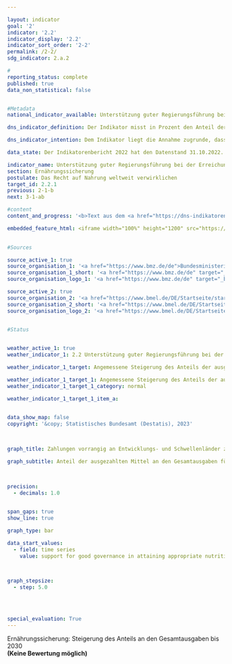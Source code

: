 ```yaml
---

layout: indicator    
goal: '2'    
indicator: '2.2'    
indicator_display: '2.2'    
indicator_sort_order: '2-2'    
permalink: /2-2/    
sdg_indicator: 2.a.2    

#
reporting_status: complete    
published: true    
data_non_statistical: false    


#Metadata    
national_indicator_available: Unterstützung guter Regierungsführung bei der Erreichung einer angemessenen Ernährung weltweit    

dns_indicator_definition: Der Indikator misst in Prozent den Anteil der ausgezahlten Mittel an den Gesamtausgaben für Ernährungssicherung, mit dem die Anwendung relevanter internationaler Normen und Empfehlungen zur Verwirklichung des Rechts auf Nahrung (definiert nach dem Global Strategic Framework des Ausschusses für die Welternährungssicherheit der Vereinten Nationen (Committee on World Food Security, <abbr title="Committee on World Food Security (Ausschuss für die Welternährungssicherheit der Vereinten Nationen)" tabindex="0">CFS</abbr>) unterstützt wird.    

dns_indicator_intention: Dem Indikator liegt die Annahme zugrunde, dass durch die Förderung der Anwendung internationaler Leitlinien und Empfehlungen im Bereich Ernährungssicherung die Ernährungssituation verbessert und somit ein wichtiger Beitrag zur Erfüllung von <abbr title="Sustainable Development Goal (Ziele für Nachhaltige Entwicklung)" tabindex="0">SDG</abbr> 2&nbsp;und zur Verwirklichung des Rechts auf Nahrung geleistet werden kann.<br>Der Indikator misst den deutschen Beitrag zur Stärkung guter Regierungsführung im Kontext von Ernährungssicherung. Der Anteil der ausgezahlten Mittel für Ernährungssicherung, der für Governance eingesetzt wird, soll bis 2030&nbsp;angemessen steigen.    

data_state: Der Indikatorenbericht 2022 hat den Datenstand 31.10.2022. Die Daten auf dieser Plattform werden regelmäßig aktualisiert, sodass online aktuellere Daten verfügbar sein können als im <a href="https://dns-indikatoren.de/facts_publications/">Indikatorenbericht 2022</a> veröffentlicht.    

indicator_name: Unterstützung guter Regierungsführung bei der Erreichung einer angemessenen Ernährung weltweit    
section: Ernährungssicherung    
postulate: Das Recht auf Nahrung weltweit verwirklichen    
target_id: 2.2.1    
previous: 2-1-b    
next: 3-1-ab    

#content     
content_and_progress: '<b>Text aus dem <a href="https://dns-indikatoren.de/facts_publications/">Indikatorenbericht 2022&nbsp;</a></b><br><br>Die Datenerhebung wird vom Bundesministerium für Ernährung und Landwirtschaft (<abbr title="Bundesministerium für Ernährung und Landwirtschaft" tabindex="0">BMEL</abbr>) und vom Bundesministerium für wirtschaftliche Zusammenarbeit und Entwicklung (<abbr title="Bundesministerium für wirtschaftliche Zusammenarbeit und Entwicklung" tabindex="0">BMZ</abbr>) vorgenommen. Hierbei erfolgt eine Prüfung aller Projekt- und Programmdokumente zu Vorhaben im Bereich der Ernährungssicherung. Eine Kongruenz zur Erfassung der diesbezüglichen Ausgaben als öffentliche Entwicklungsausgaben (<abbr title="Official development assistance (Öffentliche Entwicklungsausgaben)" tabindex="0">ODA</abbr>) muss gegeben sein. Projekte die im Ziel, in der Wirkungsmatrix oder der Projektbeschreibung a) eine Leitlinie oder eine Empfehlung des Global Strategic Framework für Ernährungssicherung konkret genannt wird oder b) ein inhaltliches Kernelement einer Leitlinie/Empfehlung substantieller Teil des Vorhabens ist und gleichzeitig das Vorhaben die Stärkung rechtlicher, institutioneller oder politischer Rahmenbedingungen zum Ziel haben, werden dabei als für die Unterstützung guter Regierungsführung angesehen. Da der Indikator als Anteil dieser Leistungen an allen Leistungen mit Bezug zur Ernährungssicherheit ausgedrückt wird, gibt er auf den ersten Blick keine Informationen über die Entwicklung der Leistungen für Ernährungssicherung oder der Unterstützungsleistungen für gute Regierungsführung in diesem Bereich.<br><br>Im Jahr 2018&nbsp;wurden im Bereich Ernährungssicherung für den Teilbereich Governance 223&nbsp;Millionen Euro aufgebracht. Dies entspricht 18,3&nbsp;% der <abbr title="Official development assistance (Öffentliche Entwicklungsausgaben)" tabindex="0">ODA</abbr>- Gesamtausgaben für Ernährungssicherung in Höhe von 1&nbsp;215&nbsp;Millionen Euro in 2018. Dabei hat sich im Vergleich zu 2016&nbsp;mit 16,7&nbsp;% nicht nur der prozentuale Anteil des Governance-Anteils an den <abbr title="Official development assistance (Öffentliche Entwicklungsausgaben)" tabindex="0">ODA</abbr> Leistungen zur Ernährungssicherheit erhöht. Vielmehr stiegen im Vergleich zu 2016&nbsp;auch die absoluten Ausgaben sowohl für die Ernährungssicherheit insgesamt von 887&nbsp;Millionen Euro als auch für die Verbesserung der Regierungsführung in diesem Bereich von 148&nbsp;Millionen Euro an.<br><br>Im Vergleich zu den gesamten öffentlichen Entwicklungsausgaben stellen die Ausgaben sowohl der Bereich Governance als auch für die Ernährungssicherung lediglich einen kleinen Teil dar. So wurden im Jahr 2018&nbsp;insgesamt 25&nbsp;Milliarden Euro <abbr title="Official development assistance (Öffentliche Entwicklungsausgaben)" tabindex="0">ODA</abbr> aufgebracht. Davon entfielen 4,9&nbsp;% auf Ernährungssicherung <abbr title="beziehungsweise" tabindex="0">bzw.</abbr> 0,9&nbsp;% auf gute Regierungsführung im Bereich Ernährungssicherung.'    

embedded_feature_html: <iframe width="100%" height="1200" src="https://dns-testenvironment.github.io/dns-indicators/public/AddInfos/de/2_2.pdf" frameborder="0" allowFullScreen="true"></iframe>
    

#Sources    

source_active_1: true
source_organisation_1: '<a href="https://www.bmz.de/de">Bundesministerium für wirtschaftliche Zusammenarbeit und Entwicklung</a>'
source_organisation_1_short: '<a href="https://www.bmz.de/de" target="_blank">Bundesministerium für wirtschaftliche Zusammenarbeit und Entwicklung</a>'
source_organisation_logo_1: '<a href="https://www.bmz.de/de" target="_blank"><img src="www.dnsTestEnvironment.github.io/dns-indicators/public/OrgImgDe/bmz.png" alt="Bundesministerium für wirtschaftliche Zusammenarbeit und Entwicklung" title=" Klicken Sie hier um zur Homepage der Organisation Bundesministerium für wirtschaftliche Zusammenarbeit und Entwicklung zu gelangen." style="height:60px; width:148px; border: transparent"/></a>'

source_active_2: true
source_organisation_2: '<a href="https://www.bmel.de/DE/Startseite/startseite_node.html">Bundesministerium für Ernährung und Landwirtschaft</a>'
source_organisation_2_short: '<a href="https://www.bmel.de/DE/Startseite/startseite_node.html" target="_blank">Bundesministerium für Ernährung und Landwirtschaft</a>'
source_organisation_logo_2: '<a href="https://www.bmel.de/DE/Startseite/startseite_node.html" target="_blank"><img src="www.dnsTestEnvironment.github.io/dns-indicators/public/OrgImgDe/bmel.png" alt="Bundesministerium für Ernährung und Landwirtschaft" title=" Klicken Sie hier um zur Homepage der Organisation Bundesministerium für Ernährung und Landwirtschaft zu gelangen." style="height:60px; width:148px; border: transparent"/></a>'
    

#Status    


weather_active_1: true
weather_indicator_1: 2.2 Unterstützung guter Regierungsführung bei der Erreichung einer angemessenen Ernährung weltweit

weather_indicator_1_target: Angemessene Steigerung des Anteils der ausgezahlten Mittel für die Anwendung von Leitlinien und Empfehlungen des <abbr title="Vereinte Nationen" tabindex="0">VN</abbr>-Welternährungsausschusses (<abbr title="Committee on World Food Security (Ausschuss für die Welternährungssicherheit der Vereinten Nationen)" tabindex="0">CFS</abbr>) an den Gesamtausgaben für Ernährungssicherung in % bis 2030

weather_indicator_1_target_1: Angemessene Steigerung des Anteils der ausgezahlten Mittel für die Anwendung von Leitlinien und Empfehlungen des <abbr title="Vereinte Nationen" tabindex="0">VN</abbr>-Welternährungsausschusses (<abbr title="Committee on World Food Security (Ausschuss für die Welternährungssicherheit der Vereinten Nationen)" tabindex="0">CFS</abbr>) an den Gesamtausgaben für Ernährungssicherung in % bis 2030
weather_indicator_1_target_1_category: normal

weather_indicator_1_target_1_item_a:    
    

data_show_map: false    
copyright: '&copy; Statistisches Bundesamt (Destatis), 2023'    

    

graph_title: Zahlungen vorrangig an Entwicklungs- und Schwellenländer zur Unterstützung guter Regierungsführung für Ernährungssicherung    

graph_subtitle: Anteil der ausgezahlten Mittel an den Gesamtausgaben für Ernährungssicherung    

    

precision: 
  - decimals: 1.0
        

span_gaps: true    
show_line: true    

graph_type: bar    

data_start_values: 
  - field: time series
    value: support for good governance in attaining appropriate nutrition world-wide    

    

graph_stepsize: 
  - step: 5.0
        

                

special_evaluation: True    
---
```



<div>
  <div class="my-header">
    <label class="default">Ernährungssicherung: Steigerung des Anteils an den Gesamtausgaben bis 2030
    </label>
  </div>
</div>
<div class="my-header-note">
  <label class="default"><b>(Keine Bewertung möglich)
  </b></label>
</div>